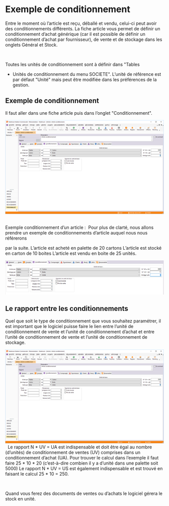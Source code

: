 # Exemple de conditionnement



Entre le moment où l’article est reçu, déballé et vendu, celui-ci peut 
 avoir des conditionnements différents. La fiche article vous permet de 
 définir un conditionnement d’achat générique (car il est possible de définir 
 un conditionnement d’achat par fournisseur), de vente et de stockage dans 
 les onglets Général et Stock.


 


Toutes les unités de conditionnement sont à définir dans "Tables 
 + Unités de conditionnement du menu SOCIETE". L’unité de référence 
 est par défaut "Unité" mais peut être modifiée dans les préférences 
 de la gestion.


## Exemple de conditionnement


Il faut aller dans une fiche article puis dans 
 l’onglet "Conditionnement".


![](Exemple_Conditionnement_Grand.png)
 


Exemple conditionnement d’un article :  Pour 
 plus de clarté, nous allons prendre un exemple de conditionnements d’article 
 auquel nous nous référerons 


par la suite. L’article est acheté en palette 
 de 20 cartons L’article est stocké en carton de 10 boites L’article est 
 vendu en boite de 25 unités.


![](Exemple_Conditionnement_Petit.png)
## Le rapport entre les conditionnements


Quel que soit le type de conditionnement que vous souhaitez paramétrer, 
 il est important que le logiciel puisse faire le lien entre l’unité de 
 conditionnement de vente et l’unité de conditionnement d’achat et entre 
 l’unité de conditionnement de vente et l’unité de conditionnement de stockage.


![](Exemple_Conditionnement_Grand.png) 
  
Le rapport N 
 \* UV = UA 
 est indispensable et doit être égal au nombre (d’unités) de conditionnement 
 de ventes (UV) comprises dans 
 un conditionnement d’achat (UA). 
 Pour trouver le calcul dans l’exemple il faut faire 25 \* 10 \* 20 (c’est-à-dire 
 combien il y a d’unité dans une palette soit 5000) Le rapport N 
 \* UV = US 
 est également indispensable et est trouvé en faisant le calcul 25 \* 10 
 = 250.


 


Quand vous ferez des documents de ventes ou 
 d’achats le logiciel gérera le stock en unité.


